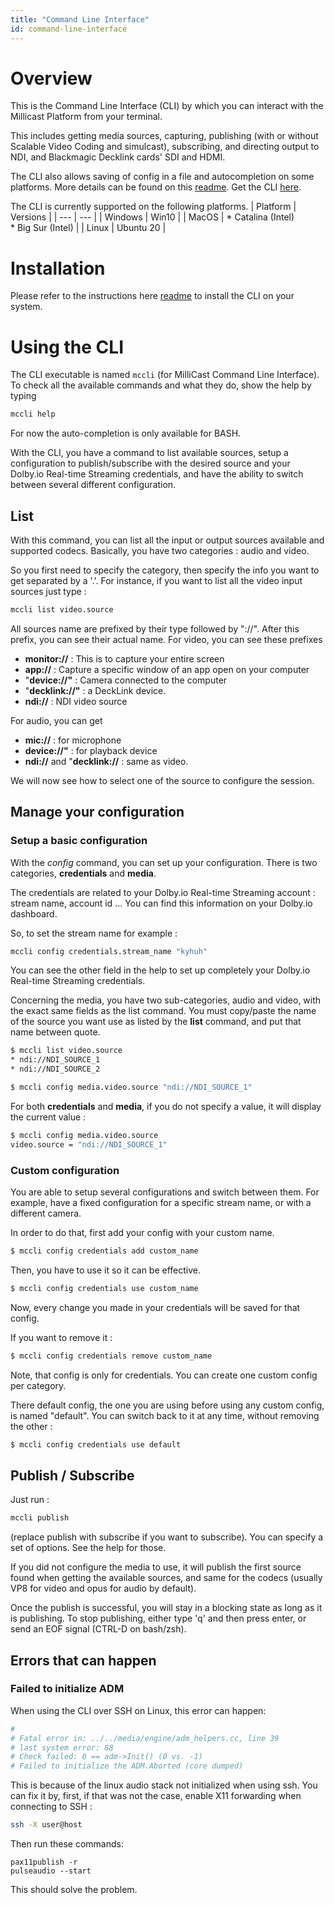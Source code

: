 ```yaml
---
title: "Command Line Interface"
id: command-line-interface
---
```

# Overview

This is the Command Line Interface (CLI) by which you can interact with the Millicast Platform from your terminal.

This includes getting media sources, capturing, publishing (with or without Scalable Video Coding and simulcast), subscribing, and directing output to NDI, and Blackmagic Decklink cards' SDI and HDMI.

The CLI also allows saving of config in a file and autocompletion on some platforms. More details can be found on this [readme](https://github.com/millicast/millicast-cli#readme). Get the CLI [here](https://github.com/millicast/millicast-cli/releases).

The CLI is currently supported on the following platforms.
| Platform | Versions |
| --- | --- |
| Windows | Win10 |
| MacOS | *   Catalina (Intel)<br/>*   Big Sur (Intel) |
| Linux | Ubuntu 20 |

# Installation

Please refer to the instructions here [readme](https://github.com/millicast/millicast-cli#readme) to install the CLI on your system.

# Using the CLI

The CLI executable is named ``mccli`` (for MilliCast Command Line Interface).
To check all the available commands and what they do, show the help by typing

```bash
mccli help
```

For now the auto-completion is only available for BASH.

With the CLI, you have a command to list available sources, setup a configuration to publish/subscribe with the desired source and your Dolby.io Real-time Streaming credentials, and have the ability to switch between several different configuration.

## List

With this command, you can list all the input or output sources available and supported codecs.
Basically, you have two categories  : audio and video.

So you first need to specify the category, then specify the info you want to get separated by a '.'.
For instance, if you want to list all the video input sources just type : 

```bash
mccli list video.source
```

All sources name are prefixed by their type followed by "://". After this prefix, you can see their actual name.
For video, you can see these prefixes
- **monitor://** : This is to capture your entire screen
- **app://** : Capture a specific window of an app open on your computer
- "**device://"** : Camera connected to the computer
- "**decklink://"** : a DeckLink device.
- **ndi://** : NDI video source

For audio, you can get
- **mic://** : for microphone
- **device://"** : for playback device
- **ndi://** and "**decklink://** : same as video.

We will now see how to select one of the source to configure the session.

## Manage your configuration

### Setup a basic configuration

With the *config* command, you can set up your configuration.
There is two categories, **credentials** and **media**.

The credentials are related to your Dolby.io Real-time Streaming account : stream name, account id ...
You can find this information on your Dolby.io dashboard.

So, to set the stream name for example : 

```bash
mccli config credentials.stream_name "kyhuh"
```
You can see the other field in the help to set up completely your Dolby.io Real-time Streaming credentials.

Concerning the media, you have two sub-categories, audio and video, with the exact same fields as the list command.
You must copy/paste the name of the source you want use as listed by the **list** command, and put that name between quote.

```bash
$ mccli list video.source
* ndi://NDI_SOURCE_1
* ndi://NDI_SOURCE_2

$ mccli config media.video.source "ndi://NDI_SOURCE_1"

```
For both **credentials** and **media**, if you do not specify a value, it will display the current value : 
```bash
$ mccli config media.video.source
video.source = "ndi://NDI_SOURCE_1"
```

### Custom configuration

You are able to setup several configurations and switch between them. For example, have a fixed configuration for a specific stream name, or with a different camera.

In order to do that, first add your config with your custom name.
```bash
$ mccli config credentials add custom_name
```
Then, you have to use it so it can be effective.
```bash
$ mccli config credentials use custom_name
```
Now, every change you made in your credentials will be saved for that config.

If you want to remove it : 
```bash
$ mccli config credentials remove custom_name
```
Note, that config is only for credentials. You can create one custom config per category.

There default config, the one you are using before using any custom config, is named "default". You can switch back to it at any time, without removing the other : 
```bash
$ mccli config credentials use default
```

## Publish / Subscribe

Just run :  

```bash
mccli publish
```
(replace publish with subscribe if you want to subscribe).
You can specify a set of options. See the help for those.

If you did not configure the media to use, it will publish the first source found when getting the available sources, and same for the codecs (usually VP8 for video and opus for audio by default).

Once the publish is successful, you will stay in a blocking state as long as it is publishing. To stop publishing, either type 'q' and then press enter, or send an EOF signal (CTRL-D on bash/zsh).

## Errors that can happen

### Failed to initialize ADM

When using the CLI over SSH on Linux, this error can happen: 
```bash
#
# Fatal error in: ../../media/engine/adm_helpers.cc, line 39
# last system error: 88
# Check failed: 0 == adm->Init() (0 vs. -1)
# Failed to initialize the ADM.Aborted (core dumped)
```

This is because of the linux audio stack not initialized when using ssh.
You can fix it by, first, if that was not the case, enable X11 forwarding when connecting to SSH : 

```bash
ssh -X user@host
```
Then run these commands: 
```
pax11publish -r
pulseaudio --start
```
This should solve the problem.
